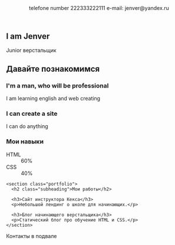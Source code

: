 <!DOCTYPE html>
<html lang="ru">
  <head>
    <meta charset="UTF-8">
    <link rel="stylesheet" href="style.css">
<link href="https://fonts.googleapis.com/css?family=Montserrat:400,500,700|Old+Standard+TT&display=swap&subset=cyrillic" rel="stylesheet">
    <title>Портфолио Jenver верстальщика</title>
  </head>

  <body>
    <header class="page-header">
     <div class="container">
	telefone number 222333222111 e-mail: jenver@yandex.ru
    </div>
    </header>
    <div class="container">
    <section class="hero-image">
      <h1 class="heading">I am Jenver</h1>
      <p>Junior верстальщик</p>
    </section>
    <section class="intro">
      <h2 class="subheading">Давайте познакомимся</h2>
      <h3>I'm a man, who will be professional</h3>
      <p>I am learning english and web creating</p>
      <h3>I can create a site</h3>
      <p>I can do anything</p>
	    <div class="skills">
        <h3>Мои навыки</h3>
        <dl class="skills-list">
          <dt class="skill-html">HTML</dt>
          <dd class="level"><div>60%</div></dd>
          <dt class="skill-css">CSS</dt>
          <dd class="level"><div>40%</div></dd>
        </dl>
      </div>
    </section>

    <section class="portfolio">
      <h2 class="subheading">Мои работы</h2>

      <h3>Сайт инструктора Кекса</h3>
      <p>Небольшой лендинг о школе для начинающих.</p>

      <h3>Блог начинающего верстальщика</h3>
      <p>Статический блог про обучение HTML и CSS.</p>
    </section>
  </div>
    <footer class="page-footer">
<div class="container">
      Контакты в подвале
</div>
    </footer>
   </body>
</html>
